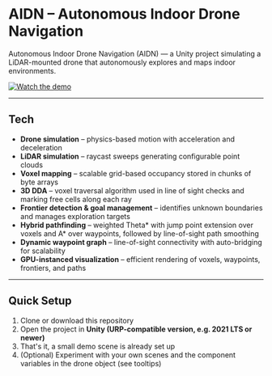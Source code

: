 # AIDN – Autonomous Indoor Drone Navigation
Autonomous Indoor Drone Navigation (AIDN) — a Unity project simulating a LiDAR-mounted drone that autonomously explores and maps indoor environments.

[![Watch the demo](https://img.youtube.com/vi/1ApMZhoQgPc/hqdefault.jpg)](https://www.youtube.com/watch?v=1ApMZhoQgPc)

---

## Tech
- **Drone simulation** – physics-based motion with acceleration and deceleration
- **LiDAR simulation** – raycast sweeps generating configurable point clouds
- **Voxel mapping** – scalable grid-based occupancy stored in chunks of byte arrays
- **3D DDA** – voxel traversal algorithm used in line of sight checks and marking free cells along each ray
- **Frontier detection & goal management** – identifies unknown boundaries and manages exploration targets
- **Hybrid pathfinding** – weighted Theta* with jump point extension over voxels and A* over waypoints, followed by line-of-sight path smoothing
- **Dynamic waypoint graph** – line-of-sight connectivity with auto-bridging for scalability
- **GPU-instanced visualization** – efficient rendering of voxels, waypoints, frontiers, and paths

---

## Quick Setup
1. Clone or download this repository
2. Open the project in **Unity (URP-compatible version, e.g. 2021 LTS or newer)**
3. That's it, a small demo scene is already set up
4. (Optional) Experiment with your own scenes and the component variables in the drone object (see tooltips)
